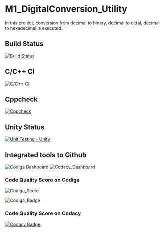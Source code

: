 # M1_DigitalConversion_Utility
In this project, conversion from decimal to binary, decimal to octal, decimal to hexadecimal is executed.

## Build Status
[![Build Status](https://github.com/Kartik-Burele/M1_DigitalConversion_Utility/actions/workflows/Build.yml/badge.svg)](https://github.com/Kartik-Burele/M1_DigitalConversion_Utility/actions/workflows/Build.yml)

## C/C++ CI
[![C/C++ CI](https://github.com/Kartik-Burele/M1_DigitalConversion_Utility/actions/workflows/c-cpp.yml/badge.svg)](https://github.com/Kartik-Burele/M1_DigitalConversion_Utility/actions/workflows/c-cpp.yml)

## Cppcheck
[![Cppcheck](https://github.com/Kartik-Burele/M1_DigitalConversion_Utility/actions/workflows/Static-check.yml/badge.svg)](https://github.com/Kartik-Burele/M1_DigitalConversion_Utility/actions/workflows/Static-check.yml)

## Unity Status
[![Unit Testing - Unity](https://github.com/Kartik-Burele/M1_DigitalConversion_Utility/actions/workflows/unity.yml/badge.svg)](https://github.com/Kartik-Burele/M1_DigitalConversion_Utility/actions/workflows/unity.yml)

## Integrated tools to Github
![Codiga Dashboard](https://app.codiga.io/public/project/30975/M1_DigitalConversion_Utility/dashboard)
![Codacy_Dashboard](https://www.codacy.com/gh/Kartik-Burele/M1_DigitalConversion_Utility/dashboard?utm_source=github.com&amp;utm_medium=referral&amp;utm_content=Kartik-Burele/M1_DigitalConversion_Utility&amp;utm_campaign=Badge_Grade)

### Code Quality Score on Codiga
![Codiga_Score](https://api.codiga.io/project/30975/score/svg)

![Codiga_Badge](https://api.codiga.io/project/30975/status/svg)

### Code Quality Score on Codacy
[![Codacy Badge](https://app.codacy.com/project/badge/Grade/78e7e16fd1954c1bb5c6b8dbbc7e80e9)](https://www.codacy.com/gh/Kartik-Burele/M1_DigitalConversion_Utility/dashboard?utm_source=github.com&amp;utm_medium=referral&amp;utm_content=Kartik-Burele/M1_DigitalConversion_Utility&amp;utm_campaign=Badge_Grade)
